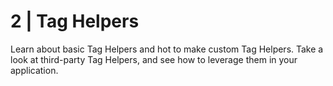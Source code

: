 # 2 | Tag Helpers
Learn about basic Tag Helpers and hot to make custom Tag Helpers. Take a look at third-party Tag Helpers, and see how to leverage them in your application.
